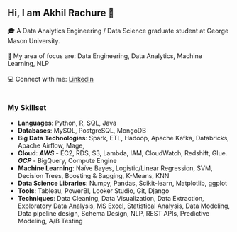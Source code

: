 ## Hi, I am Akhil Rachure 👋

🎓 A Data Analytics Engineering / Data Science graduate student at George Mason University. <br /> <br />
🔬 My area of focus are: Data Engineering, Data Analytics, Machine Learning, NLP <br /> <br />
💻 Connect with me: [LinkedIn](https://www.linkedin.com/in/akhil-rachure/) <br /> <br />

### My Skillset
* **Languages**: Python, R, SQL, Java
* **Databases**: MySQL, PostgreSQL, MongoDB
* **Big Data Technologies**: Spark, ETL, Hadoop, Apache Kafka, Databricks, Apache Airflow, Mage, 
* **Cloud**: **_AWS_** - EC2, RDS, S3, Lambda, IAM, CloudWatch, Redshift, Glue. **_GCP_** - BigQuery, Compute Engine
* **Machine Learning**: Naïve Bayes, Logistic/Linear Regression, SVM, Decision Trees, Boosting & Bagging, K-Means, KNN
* **Data Science Libraries**: Numpy, Pandas, Scikit-learn, Matplotlib, ggplot
* **Tools**: Tableau, PowerBI, Looker Studio, Git, Django
* **Techniques**: Data Cleaning, Data Visualization, Data Extraction, Exploratory Data Analysis, MS Excel, Statistical Analysis, Data Modeling, Data pipeline design, Schema Design, NLP, REST APIs, Predictive Modeling, A/B Testing
  
<!--
**akhil-rachure/akhil-rachure** is a ✨ _special_ ✨ repository because its `README.md` (this file) appears on your GitHub profile.

Here are some ideas to get you started:

- 🔭 I’m currently working on ...
- 🌱 I’m currently learning ...
- 👯 I’m looking to collaborate on ...
- 🤔 I’m looking for help with ...
- 💬 Ask me about ...
- 📫 How to reach me: ...
- 😄 Pronouns: ...
- ⚡ Fun fact: ...
-->
